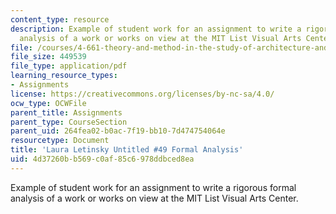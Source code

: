 ```yaml
---
content_type: resource
description: Example of student work for an assignment to write a rigorous formal
  analysis of a work or works on view at the MIT List Visual Arts Center.
file: /courses/4-661-theory-and-method-in-the-study-of-architecture-and-art-fall-2015/4d37260bb569c0af85c6978ddbced8ea_MIT4_661F15_ESBrowne.pdf
file_size: 449539
file_type: application/pdf
learning_resource_types:
- Assignments
license: https://creativecommons.org/licenses/by-nc-sa/4.0/
ocw_type: OCWFile
parent_title: Assignments
parent_type: CourseSection
parent_uid: 264fea02-b0ac-7f19-bb10-7d474754064e
resourcetype: Document
title: 'Laura Letinsky Untitled #49 Formal Analysis'
uid: 4d37260b-b569-c0af-85c6-978ddbced8ea
---
```

Example of student work for an assignment to write a rigorous formal analysis of a work or works on view at the MIT List Visual Arts Center.